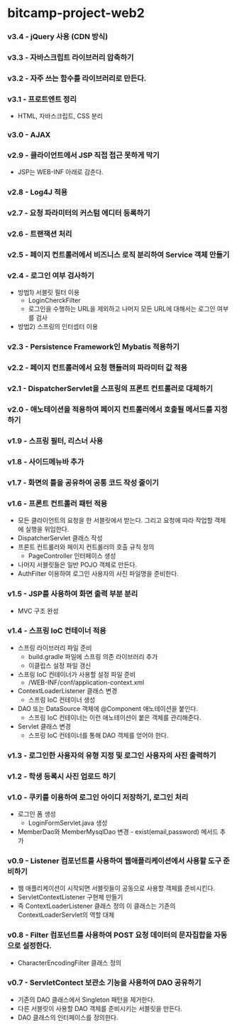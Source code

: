 # bitcamp-project-web2


### v3.4 - jQuery 사용 (CDN 방식)

### v3.3 - 자바스크립트 라이브러리 압축하기

### v3.2 - 자주 쓰는 함수를 라이브러리로 만든다.

### v3.1 - 프로트엔트 정리
- HTML, 자바스크립트, CSS 분리

### v3.0 - AJAX 

### v2.9 - 클라이언트에서 JSP 직접 접근 못하게 막기
- JSP는 WEB-INF 아래로 감춘다.

### v2.8 - Log4J 적용

### v2.7 - 요청 파라미터의 커스텀 에디터 등록하기

### v2.6 - 트랜잭션 처리

### v2.5 - 페이지 컨트롤러에서 비즈니스 로직 분리하여 Service 객체 만들기

### v2.4 - 로그인 여부 검사하기
- 방법1) 서블릿 필터 이용
    - LoginCherckFilter
    - 로그인을 수행하는 URL을 제외하고 나머지 모든 URL에 대해서는 로그인 여부를 검사
- 방법2) 스프링의 인터셉터 이용

### v2.3 - Persistence Framework인 Mybatis 적용하기

### v2.2 - 페이지 컨트롤러에서 요청 핸들러의 파라미터 값 적용

### v2.1 - DispatcherServlet을 스프링의 프론트 컨트롤러로 대체하기

### v2.0 - 애노테이션을 적용하여 페이지 컨트롤러에서 호출될 메서드를 지정하기

### v1.9 - 스프링 필터, 리스너 사용

### v1.8 - 사이드메뉴바 추가

### v1.7 - 화면의 틀을 공유하여 공통 코드 작성 줄이기

### v1.6 - 프론트 컨트롤러 패턴 적용
- 모든 클라이언트의 요청을 한 서블릿에서 받는다.
  그리고 요청에 따라 작업할 객체에 실행을 위임한다.
- DispatcherServlet 클래스 작성
- 프론트 컨트롤러와 페이지 컨트롤러의 호출 규칙 정의
  - PageController 인터페이스 생성
- 나머지 서블릿들은 일반 POJO 객체로 만든다.
- AuthFilter 이용하여 로그인 사용자의 사진 파일명을 준비한다.


### v1.5 - JSP를 사용하여 화면 출력 부분 분리
- MVC 구조 완성

### v1.4 - 스프링 IoC 컨테이너 적용
- 스프링 라이브러리 파일 준비
  -  build.gradle 파일에 스프링 의존 라이브러리 추가
  - 이클립스 설정 파일 갱신
- 스프링 IoC 컨테이너가 사용할 설정 파일 준비
  - /WEB-INF/conf/application-context.xml
- ContextLoaderListener 클래스 변경
  - 스프링 IoC 컨테이너 생성
- DAO 또는 DataSource 객체에 @Component 애노테이션을 붙인다.
  - 스프링 IoC 컨테이너는 이런 애노테이션이 붙은 객체를 관리해준다.
- Servlet 클래스 변경
  - 스프링 IoC 컨테이너를 통해 DAO 객체를 얻어야 한다.

### v1.3 - 로그인한 사용자의 유형 지정 및 로그인 사용자의 사진 출력하기

### v1.2 - 학생 등록시 사진 업로드 하기

### v1.0 - 쿠키를 이용하여 로그인 아이디 저장하기, 로그인 처리
- 로그인 폼 생성
  - LoginFormServlet.java 생성
- MemberDao와 MemberMysqlDao 변경 - exist(email,password) 메서드 추가

### v0.9 - Listener 컴포넌트를 사용하여 웹애플리케이션에서 사용할 도구 준비하기
- 웹 애플리케이션이 시작되면 서블릿들이 공동으로 사용할 객체를 준비시킨다.
- ServletContextListener 구현체 만들기
- 즉 ContextLoaderListener 클래스 정의
  이 클래스는 기존의 ContextLoaderServlet의 역할 대체

### v0.8 - Filter 컴포넌트를 사용하여 POST 요청 데이터의 문자집합을 자동으로 설정한다.
- CharacterEncodingFilter 클래스 정의

### v0.7 - ServletContect 보관소 기능을 사용하여 DAO 공유하기
- 기존의 DAO 클래스에서 Singleton 패턴을 제거한다.
- 다른 서블릿이 사용할 DAO 객체를 준비시키는 서블릿을 만든다.
- DAO 클래스의 인터페이스를 정의한다.